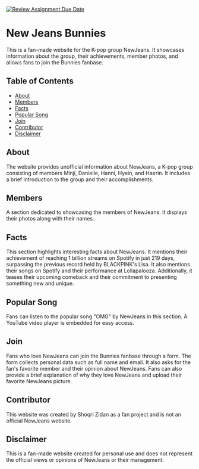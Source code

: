 [![Review Assignment Due Date](https://classroom.github.com/assets/deadline-readme-button-24ddc0f5d75046c5622901739e7c5dd533143b0c8e959d652212380cedb1ea36.svg)](https://classroom.github.com/a/6H2sAzcR)

# New Jeans Bunnies

This is a fan-made website for the K-pop group NewJeans. It showcases information about the group, their achievements, member photos, and allows fans to join the Bunnies fanbase.

## Table of Contents
- [About](#about)
- [Members](#members)
- [Facts](#facts)
- [Popular Song](#popular-song)
- [Join](#join)
- [Contributor](#contributor)
- [Disclaimer](#disclaimer)

## About
The website provides unofficial information about NewJeans, a K-pop group consisting of members Minji, Danielle, Hanni, Hyein, and Haerin. It includes a brief introduction to the group and their accomplishments.

## Members
A section dedicated to showcasing the members of NewJeans. It displays their photos along with their names.

## Facts
This section highlights interesting facts about NewJeans. It mentions their achievement of reaching 1 billion streams on Spotify in just 219 days, surpassing the previous record held by BLACKPINK's Lisa. It also mentions their songs on Spotify and their performance at Lollapalooza. Additionally, it teases their upcoming comeback and their commitment to presenting something new and unique.

## Popular Song
Fans can listen to the popular song "OMG" by NewJeans in this section. A YouTube video player is embedded for easy access.

## Join
Fans who love NewJeans can join the Bunnies fanbase through a form. The form collects personal data such as full name and email. It also asks for the fan's favorite member and their opinion about NewJeans. Fans can also provide a brief explanation of why they love NewJeans and upload their favorite NewJeans picture.

## Contributor
This website was created by Shoqri Zidan as a fan project and is not an official NewJeans website.

## Disclaimer
This is a fan-made website created for personal use and does not represent the official views or opinions of NewJeans or their management.
